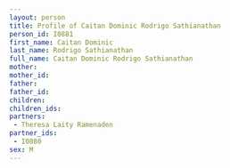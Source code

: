 ```yaml
---
layout: person
title: Profile of Caitan Dominic Rodrigo Sathianathan
person_id: I0881
first_name: Caitan Dominic
last_name: Rodrigo Sathianathan
full_name: Caitan Dominic Rodrigo Sathianathan
mother: 
mother_id: 
father: 
father_id: 
children:
children_ids:
partners:
 - Theresa Laity Ramenaden
partner_ids:
 - I0880
sex: M
---
```


